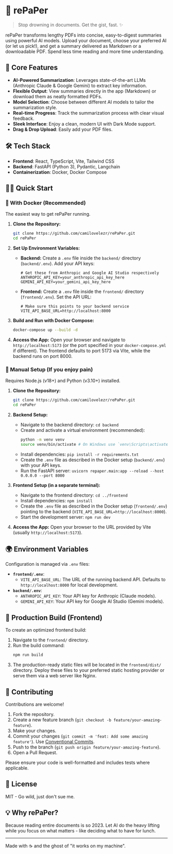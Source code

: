 # 📄 rePaPer

> Stop drowning in documents. Get the gist, fast. ✨

rePaPer transforms lengthy PDFs into concise, easy-to-digest summaries using powerful AI models. Upload your document, choose your preferred AI (or let us pick!), and get a summary delivered as Markdown or a downloadable PDF. Spend less time reading and more time understanding.

## 🚀 Core Features

-   **AI-Powered Summarization**: Leverages state-of-the-art LLMs (Anthropic Claude & Google Gemini) to extract key information.
-   **Flexible Output**: View summaries directly in the app (Markdown) or download them as neatly formatted PDFs.
-   **Model Selection**: Choose between different AI models to tailor the summarization style.
-   **Real-time Progress**: Track the summarization process with clear visual feedback.
-   **Sleek Interface**: Enjoy a clean, modern UI with Dark Mode support.
-   **Drag & Drop Upload**: Easily add your PDF files.

## 🛠 Tech Stack

-   **Frontend**: React, TypeScript, Vite, Tailwind CSS
-   **Backend**: FastAPI (Python 3), Pydantic, Langchain
-   **Containerization**: Docker, Docker Compose

## 🏃‍♂️ Quick Start

### 🐳 With Docker (Recommended)

The easiest way to get rePaPer running.

1.  **Clone the Repository:**
    ```bash
    git clone https://github.com/camilovelezr/rePaPer.git
    cd rePaPer
    ```

2.  **Set Up Environment Variables:**
    *   **Backend:** Create a `.env` file inside the `backend/` directory (`backend/.env`). Add your API keys:
        ```dotenv
        # Get these from Anthropic and Google AI Studio respectively
        ANTHROPIC_API_KEY=your_anthropic_api_key_here
        GEMINI_API_KEY=your_gemini_api_key_here
        ```
    *   **Frontend:** Create a `.env` file inside the `frontend/` directory (`frontend/.env`). Set the API URL:
        ```dotenv
        # Make sure this points to your backend service
        VITE_API_BASE_URL=http://localhost:8000
        ```

3.  **Build and Run with Docker Compose:**
    ```bash
    docker-compose up --build -d
    ```

4.  **Access the App:**
    Open your browser and navigate to `http://localhost:5173` (or the port specified in your `docker-compose.yml` if different). The frontend defaults to port 5173 via Vite, while the backend runs on port 8000.

### 🔧 Manual Setup (If you enjoy pain)

Requires Node.js (v18+) and Python (v3.10+) installed.

1.  **Clone the Repository:**
    ```bash
    git clone https://github.com/camilovelezr/rePaPer.git
    cd rePaPer
    ```

2.  **Backend Setup:**
    *   Navigate to the backend directory: `cd backend`
    *   Create and activate a virtual environment (recommended):
        ```bash
        python -m venv venv
        source venv/bin/activate # On Windows use `venv\Scripts\activate`
        ```
    *   Install dependencies: `pip install -r requirements.txt`
    *   Create the `.env` file as described in the Docker setup (`backend/.env`) with your API keys.
    *   Run the FastAPI server: `uvicorn repaper.main:app --reload --host 0.0.0.0 --port 8000`

3.  **Frontend Setup (in a separate terminal):**
    *   Navigate to the frontend directory: `cd ../frontend`
    *   Install dependencies: `npm install`
    *   Create the `.env` file as described in the Docker setup (`frontend/.env`) pointing to the backend (`VITE_API_BASE_URL=http://localhost:8000`).
    *   Start the development server: `npm run dev`

4.  **Access the App:**
    Open your browser to the URL provided by Vite (usually `http://localhost:5173`).

## 🌍 Environment Variables

Configuration is managed via `.env` files:

*   **`frontend/.env`**:
    *   `VITE_API_BASE_URL`: The URL of the running backend API. Defaults to `http://localhost:8000` for local development.
*   **`backend/.env`**:
    *   `ANTHROPIC_API_KEY`: Your API key for Anthropic (Claude models).
    *   `GEMINI_API_KEY`: Your API key for Google AI Studio (Gemini models).

## 📝 Production Build (Frontend)

To create an optimized frontend build:

1.  Navigate to the `frontend/` directory.
2.  Run the build command:
    ```bash
    npm run build
    ```
3.  The production-ready static files will be located in the `frontend/dist/` directory. Deploy these files to your preferred static hosting provider or serve them via a web server like Nginx.

## 🤝 Contributing

Contributions are welcome!

1.  Fork the repository.
2.  Create a new feature branch (`git checkout -b feature/your-amazing-feature`).
3.  Make your changes.
4.  Commit your changes (`git commit -m 'feat: Add some amazing feature'`). Use [Conventional Commits](https://www.conventionalcommits.org/).
5.  Push to the branch (`git push origin feature/your-amazing-feature`).
6.  Open a Pull Request.

Please ensure your code is well-formatted and includes tests where applicable.

## 📝 License

MIT - Go wild, just don't sue me.

## 💡 Why rePaPer?

Because reading entire documents is so 2023. Let AI do the heavy lifting while you focus on what matters - like deciding what to have for lunch.

---

Made with ☕️ and the ghost of "it works on my machine".
